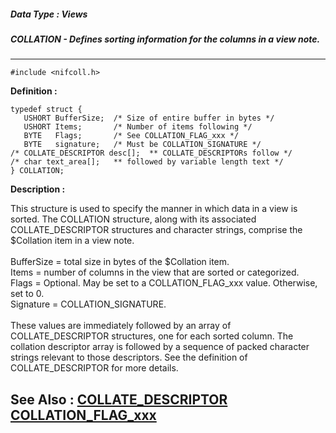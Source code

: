 ##### Data Type : Views
##### COLLATION - Defines sorting information for the columns in a view note.
---
```
#include <nifcoll.h>
```

**Definition :**
```
typedef struct {
   USHORT BufferSize;  /* Size of entire buffer in bytes */
   USHORT Items;       /* Number of items following */
   BYTE   Flags;       /* See COLLATION_FLAG_xxx */
   BYTE   signature;   /* Must be COLLATION_SIGNATURE */
/* COLLATE_DESCRIPTOR desc[];  ** COLLATE_DESCRIPTORs follow */
/* char text_area[];   ** followed by variable length text */
} COLLATION;
```

**Description :**

This structure is used to specify the manner in which data in a view is sorted.  The COLLATION structure, along with its associated COLLATE_DESCRIPTOR structures and character strings, comprise the $Collation item in a view note.<br>
<br>
BufferSize = total size in bytes of the $Collation item.<br>
Items          = number of columns in the view that are sorted or categorized.<br>
Flags         =  Optional.  May be set to a COLLATION_FLAG_xxx value.  Otherwise, set to 0.<br>
Signature = COLLATION_SIGNATURE.<br>
<br>
These values are immediately followed by an array of COLLATE_DESCRIPTOR structures, one for each sorted column.  The collation descriptor array is followed by a sequence of packed character strings relevant to those descriptors.  See the definition of COLLATE_DESCRIPTOR for more details.<br>



**See Also :**
[COLLATE_DESCRIPTOR](/domino-c-api-docs/reference/Data/COLLATE_DESCRIPTOR)
[COLLATION_FLAG_xxx](/domino-c-api-docs/reference/Symb/COLLATION_FLAG_xxx)
---
